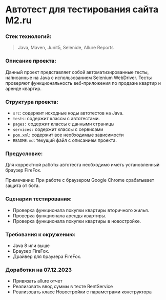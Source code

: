 # Автотест для тестирования сайта M2.ru

### Стек технологий:

>Java, Maven, Junit5, Selenide, Allure Reports

### Описание проекта:
Данный проект представляет собой автоматизированные тесты, 
написанные на Java с использованием Selenium WebDriver. 
Тесты проверяют функциональность веб-приложения по продаже квартир и аренде квартир.

### Структура проекта:
- `src`: содержит исходные коды автотестов на Java.
- `tests`: содержит классы с автотестами.
- `pages:` содержит классы с данными страницы
- `services:` содержит классы с сервисами
- `pom.xml`: содержит все необходимые зависимости
- `README.md`: текущий файл с описанием проекта.

### Предусловие:
Для корректной работы автотеста необходимо иметь установленный браузер FireFox.


Примечание: При работе с браузером Google Chrome срабатывает защита от бота.

### Сценарии тестирования:
- Проверка функционала покупки квартиры вторичного жилья.
- Проверка функционала аренды квартиры.
- Проверка функционала покупки квартиры в новостройке.

### Требования к окружению:
- Java 8 или выше
- Браузер FireFox.
- Драйвер для браузера FireFox.

### Доработки на 07.12.2023
- Привязать allure отчет
- Реализовать ввод суммы в тесте RentService
- Реализовать класс Новостройки с параметрами конструктора

